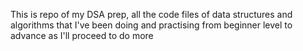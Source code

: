 This is repo of my DSA prep, all the code files of data structures and algorithms that I've been doing and practising from beginner level to advance as I'll proceed to do more 
